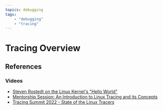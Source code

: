 ```yaml
---
topics: debugging
tags:
    - "debugging"
    - "tracing"
---
```


# Tracing Overview

## References

### Videos

- [Steven Rostedt on the Linux Kernel's "Hello World"](https://youtu.be/pCWDGlYZvEY)
- [Mentorship Session: An Introduction to Linux Tracing and its Concepts](https://youtu.be/1KCXvTMYYAA)
- [Tracing Summit 2022 - State of the Linux Tracers](https://youtu.be/Er8q8Vtp9eM)

